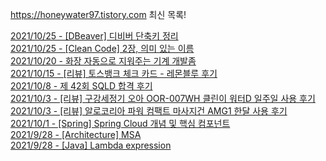 https://honeywater97.tistory.com 최신 목록! 

[2021/10/25 - [DBeaver] 디비버 단축키 정리](https://honeywater97.tistory.com/212) <br>
[2021/10/25 - [Clean Code] 2장, 의미 있는 이름](https://honeywater97.tistory.com/211) <br>
[2021/10/20 - 화장 자동으로 지워주는 기계 개발좀](https://honeywater97.tistory.com/210) <br>
[2021/10/15 - [리뷰] 토스뱅크 체크 카드 - 레몬블루 후기](https://honeywater97.tistory.com/209) <br>
[2021/10/8 - 제 42회 SQLD 합격 후기](https://honeywater97.tistory.com/208) <br>
[2021/10/3 - [리뷰] 구강세정기 오아 OOR-007WH 클린이 워터D 일주일 사용 후기](https://honeywater97.tistory.com/207) <br>
[2021/10/3 - [리뷰] 알로코리아 파워 컴팩트 마사지건 AMG1 한달 사용 후기](https://honeywater97.tistory.com/206) <br>
[2021/10/1 - [Spring] Spring Cloud 개념 및 핵심 컴포넌트](https://honeywater97.tistory.com/205) <br>
[2021/9/28 - [Architecture] MSA](https://honeywater97.tistory.com/204) <br>
[2021/9/28 - [Java] Lambda expression](https://honeywater97.tistory.com/203) <br>
